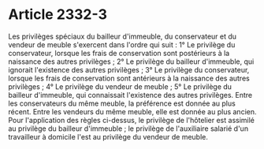 # Article 2332-3

Les privilèges spéciaux du bailleur d'immeuble, du conservateur et du vendeur de meuble s'exercent dans l'ordre qui suit :   1° Le privilège du conservateur, lorsque les frais de conservation sont postérieurs à la naissance des autres privilèges ;   2° Le privilège du bailleur d'immeuble, qui ignorait l'existence des autres privilèges ;   3° Le privilège du conservateur, lorsque les frais de conservation sont antérieurs à la naissance des autres privilèges ;   4° Le privilège du vendeur de meuble ;   5° Le privilège du bailleur d'immeuble, qui connaissait l'existence des autres privilèges.   Entre les conservateurs du même meuble, la préférence est donnée au plus récent. Entre les vendeurs du même meuble, elle est donnée au plus ancien.   Pour l'application des règles ci-dessus, le privilège de l'hôtelier est assimilé au privilège du bailleur d'immeuble ; le privilège de l'auxiliaire salarié d'un travailleur à domicile l'est au privilège du vendeur de meuble.